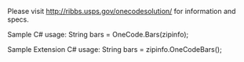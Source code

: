 Please visit http://ribbs.usps.gov/onecodesolution/ for information and specs.

Sample C# usage:
String bars = OneCode.Bars(zipinfo);

Sample Extension C# usage:
String bars = zipinfo.OneCodeBars();